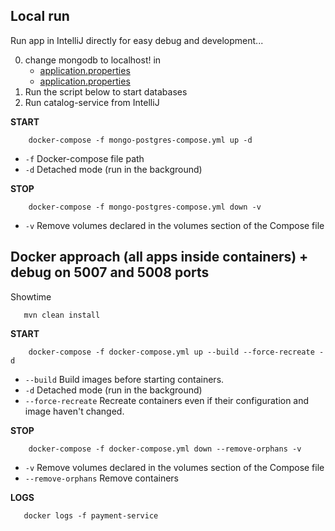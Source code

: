 ## Local run
Run app in IntelliJ directly for easy debug and development...

0) change mongodb to localhost! in 
   - [application.properties](catalog-service%2Fsrc%2Fmain%2Fresources%2Fapplication.properties)
   - [application.properties](payment-service%2Fsrc%2Fmain%2Fresources%2Fapplication.properties)
1) Run the script below to start databases
2) Run catalog-service from IntelliJ

**START**
```shell
    docker-compose -f mongo-postgres-compose.yml up -d
```
* `-f` Docker-compose file path
* `-d` Detached mode (run in the background)

**STOP**
```shell
    docker-compose -f mongo-postgres-compose.yml down -v
```
* `-v` Remove volumes declared in the volumes section of the Compose file


## Docker approach (all apps inside containers) + debug on 5007 and 5008 ports
Showtime 

```shell
   mvn clean install
```

**START**
```shell
    docker-compose -f docker-compose.yml up --build --force-recreate -d
```
* `--build` Build images before starting containers.
* `-d` Detached mode (run in the background)
* `--force-recreate` Recreate containers even if their configuration and image haven't changed. 

**STOP**
```shell
    docker-compose -f docker-compose.yml down --remove-orphans -v
```
* `-v` Remove volumes declared in the volumes section of the Compose file
* `--remove-orphans` Remove containers


**LOGS**
```shell
   docker logs -f payment-service
```